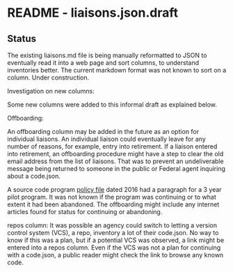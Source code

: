 # README - liaisons.json.draft

## Status

The existing liaisons.md file is being manually reformatted to JSON to eventually read it into a web page and sort columns, to understand inventories better. The current markdown format was not known to sort on a column. Under construction.

Investigation on new columns:

Some new columns were added to this informal draft as explained below.

Offboarding:

An offboarding column may be added in the future as an option for individual liaisons. An individual liaison could eventually leave for any number of reasons, for example, entry into retirement. If a liaison entered into retirement, an offboarding procedure might have a step to clear the old email address from the list of liaisons. That was to prevent an undeliverable message being returned to someone in the public or Federal agent inquiring about a code.json.

A source code program [policy file](https://www.whitehouse.gov/wp-content/uploads/legacy_drupal_files/omb/memoranda/2016/m_16_21.pdf) dated 2016 had a paragraph for a 3 year pilot program. It was not known if the program was continuing or to what extent it had been abandoned. The offboarding might include any internet articles found for status for continuing or abandoning.

repos column:
It was possible an agency could switch to letting a version control system (VCS), a repo, inventory a lot of their code.json. No way to know if this was a plan, but if a potential VCS was observed, a link might be entered into a repos column. Even if the VCS was not a plan for continuing with a code.json, a public reader might check the link to browse any known code.

